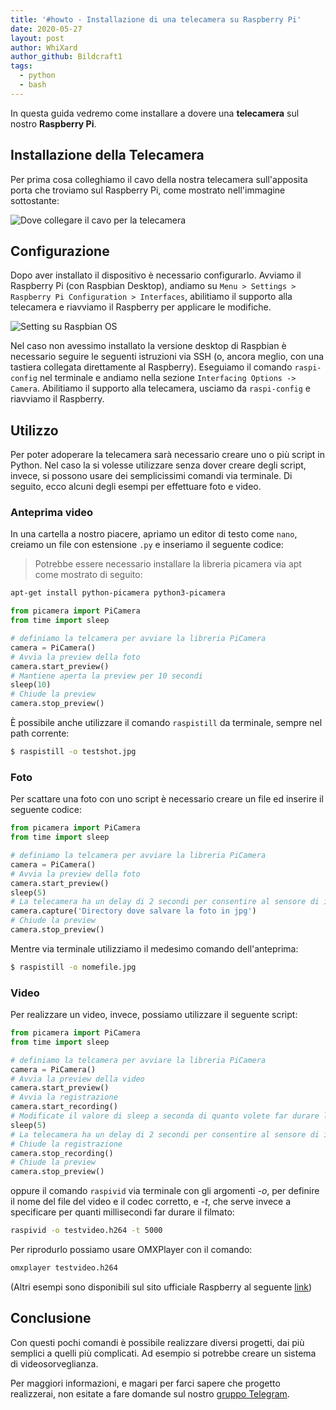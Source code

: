 ```yaml
---
title: '#howto - Installazione di una telecamera su Raspberry Pi'
date: 2020-05-27
layout: post
author: WhiXard
author_github: Bildcraft1
tags:
  - python  
  - bash
---
```

In questa guida vedremo come installare a dovere una **telecamera** sul nostro **Raspberry Pi**.

## Installazione della Telecamera

Per prima cosa colleghiamo il cavo della nostra telecamera sull'apposita porta che troviamo sul Raspberry Pi, come mostrato nell'immagine sottostante:

![Dove collegare il cavo per la telecamera](storage/IMG_20200501_142244.jpg)

## Configurazione

Dopo aver installato il dispositivo è necessario configurarlo. Avviamo il Raspberry Pi (con Raspbian Desktop), andiamo su `Menu > Settings > Raspberry Pi Configuration > Interfaces`, abilitiamo il supporto alla telecamera e riavviamo il Raspberry per applicare le modifiche.

![Setting su Raspbian OS](storage/enable-raspberry-pi-camera.jpg)

Nel caso non avessimo installato la versione desktop di Raspbian è necessario seguire le seguenti istruzioni via SSH (o, ancora meglio, con una tastiera collegata direttamente al Raspberry). Eseguiamo il comando `raspi-config` nel terminale e andiamo nella sezione `Interfacing Options -> Camera`. Abilitiamo il supporto alla telecamera, usciamo da `raspi-config` e riavviamo il Raspberry.

## Utilizzo

Per poter adoperare la telecamera sarà necessario creare uno o più script in Python. Nel caso la si volesse utilizzare senza dover creare degli script, invece, si possono usare dei semplicissimi comandi via terminale. Di seguito, ecco alcuni degli esempi per effettuare foto e video.

### Anteprima video

In una cartella a nostro piacere, apriamo un editor di testo come `nano`, creiamo un file con estensione `.py` e inseriamo il seguente codice:

> Potrebbe essere necessario installare la libreria picamera via apt come mostrato di seguito:
```bash
apt-get install python-picamera python3-picamera
```

```python
from picamera import PiCamera
from time import sleep

# definiamo la telcamera per avviare la libreria PiCamera
camera = PiCamera()
# Avvia la preview della foto
camera.start_preview()
# Mantiene aperta la preview per 10 secondi
sleep(10)
# Chiude la preview
camera.stop_preview()
```

È possibile anche utilizzare il comando `raspistill` da terminale, sempre nel path corrente:

```bash
$ raspistill -o testshot.jpg
```

### Foto

Per scattare una foto con uno script è necessario creare un file ed inserire il seguente codice:

```python
from picamera import PiCamera
from time import sleep

# definiamo la telcamera per avviare la libreria PiCamera
camera = PiCamera()
# Avvia la preview della foto
camera.start_preview()
sleep(5)
# La telecamera ha un delay di 2 secondi per consentire al sensore di impostare la luminosità
camera.capture('Directory dove salvare la foto in jpg')
# Chiude la preview
camera.stop_preview()
```
Mentre via terminale utilizziamo il medesimo comando dell'anteprima:

```bash
$ raspistill -o nomefile.jpg
```

### Video

Per realizzare un video, invece, possiamo utilizzare il seguente script:

```python
from picamera import PiCamera
from time import sleep

# definiamo la telcamera per avviare la libreria PiCamera
camera = PiCamera()
# Avvia la preview della video
camera.start_preview()
# Avvia la registrazione
camera.start_recording()
# Modificate il valore di sleep a seconda di quanto volete far durare la registrazione in sec
sleep(5)
# La telecamera ha un delay di 2 secondi per consentire al sensore di impostare la luminosità
# Chiude la registrazione
camera.stop_recording()
# Chiude la preview
camera.stop_preview()
```

oppure il comando `raspivid` via terminale con gli argomenti _-o_, per definire il nome del file del video e il codec corretto, e _-t_, che serve invece a specificare per quanti millisecondi far durare il filmato:

```bash
raspivid -o testvideo.h264 -t 5000
```

Per riprodurlo possiamo usare OMXPlayer con il comando:

```bash
omxplayer testvideo.h264
```

(Altri esempi sono disponibili sul sito ufficiale Raspberry al seguente [link](https://www.raspberrypi.org/camera))

## Conclusione

Con questi pochi comandi è possibile realizzare diversi progetti, dai più semplici a quelli più complicati. Ad esempio si potrebbe creare un sistema di videosorveglianza.

Per maggiori informazioni, e magari per farci sapere che progetto realizzerai, non esitate a fare domande sul nostro [gruppo Telegram](https://t.me/linuxpeople).

